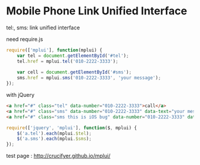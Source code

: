 # Mobile Phone Link Unified Interface
tel:, sms: link unified interface

need require.js
```javascript
require(['mplui'], function(mplui) {
	var tel = document.getElementById('#tel');
	tel.href = mplui.tel('010-2222-3333');
	
	var cell = document.getElementById('#sms');
	sms.href = mplui.sms('010-2222-3333', 'your message');
});
```

with jQuery
```html
<a href="#" class="tel" data-number="010-2222-3333">call</a>
<a href="#" class="sms" data-number="010-2222-3333" data-text="your message">sms</a>
<a href="#" class="sms this is iOS bug" data-number="010-2222-3333" data-text="href ignored in safari. always call.">010-2222-3333</a>
```
```javascript
require(['jquery', 'mplui'], function($, mplui) {
	$('a.tel').each(mplui.$tel);
	$('a.sms').each(mplui.$sms);
});
```

test page : http://crucifyer.github.io/mplui/